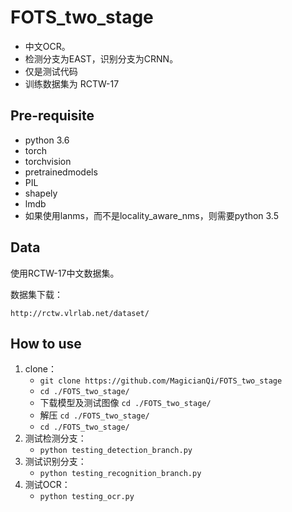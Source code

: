 # FOTS_two_stage

* 中文OCR。
* 检测分支为EAST，识别分支为CRNN。
* 仅是测试代码
* 训练数据集为 RCTW-17

## Pre-requisite

* python 3.6
* torch
* torchvision
* pretrainedmodels
* PIL
* shapely
* lmdb
* 如果使用lanms，而不是locality_aware_nms，则需要python 3.5

## Data

使用RCTW-17中文数据集。

数据集下载：
    
    http://rctw.vlrlab.net/dataset/


## How to use

1. clone：
    * `git clone https://github.com/MagicianQi/FOTS_two_stage`
    * `cd ./FOTS_two_stage/`
    * 下载模型及测试图像 `cd ./FOTS_two_stage/`
    * 解压 `cd ./FOTS_two_stage/`
    * `cd ./FOTS_two_stage/`
2. 测试检测分支：
    * `python testing_detection_branch.py`
3. 测试识别分支：
    * `python testing_recognition_branch.py`
4. 测试OCR：
    * `python testing_ocr.py`  
